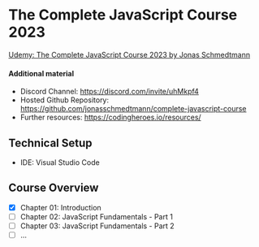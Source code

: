 # The Complete JavaScript Course 2023

[Udemy: The Complete JavaScript Course 2023 by Jonas Schmedtmann](https://www.udemy.com/course/the-complete-javascript-course/)

#### Additional material
- Discord Channel: https://discord.com/invite/uhMkpf4
- Hosted Github Repository: https://github.com/jonasschmedtmann/complete-javascript-course
- Further resources: https://codingheroes.io/resources/

## Technical Setup
- IDE: Visual Studio Code

## Course Overview
- [x] Chapter 01: Introduction
- [ ] Chapter 02: JavaScript Fundamentals - Part 1
- [ ] Chapter 03: JavaScript Fundamentals - Part 2
- [ ] ...
